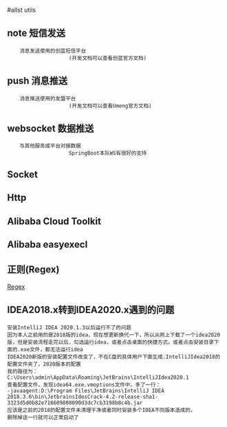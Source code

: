 #allst utils

## note 短信发送
        
        消息发送使用的创蓝短信平台
                        (开发文档可以查看创蓝官方文档)
        
## push 消息推送
        消息推送使用的友盟平台
                        (开发文档可以查看Umeng官方文档)

## websocket 数据推送
        与其他服务或平台对接数据
                        SpringBoot本队WS有很好的支持
        

## Socket

## Http 


## Alibaba Cloud Toolkit

## Alibaba easyexecl

## 正则(Regex)
[Regex](Regex.md)

## IDEA2018.x转到IDEA2020.x遇到的问题
```
安装IntelliJ IDEA 2020.1.3以后运行不了的问题
因为本人之前用的是2018版的idea，现在想更新换代一下，所以从网上下载了一个idea2020版，但是安装流程走完以后，勾选运行idea，或者点击桌面的快捷方式，或者点击安装目录下面的.exe文件，都无法运行idea
IDEA2020新版的安装配置文件改变了，不在C盘的具体用户下面生成.IntelliJIdea2018的配置文件夹了，2020版本的配置
我的路径为：
C:\Users\admin\AppData\Roaming\JetBrains\IntelliJIdea2020.1
查看配置文件，发现idea64.exe.vmoptions文件中，多了一行：
-javaagent:D:\Program Files\JetBrains\IntelliJ IDEA 2018.3.6\bin\JetbrainsIdesCrack-4.2-release-sha1-3323d5d0b82e716609808090d3dc7cb3198b8c4b.jar
应该是之前的2018的配置文件未清理干净或者同时安装多个IDEA不同版本造成的，
删除掉这一行就可以正常启动了
```


